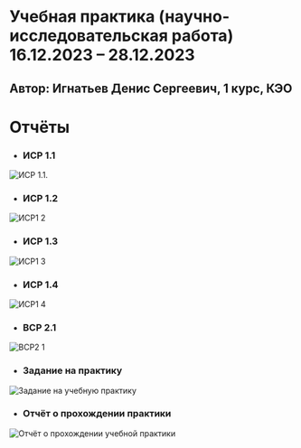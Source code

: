# 	Учебная практика (научно-исследовательская работа) 16.12.2023 – 28.12.2023
## Автор: Игнатьев Денис Сергеевич, 1 курс, КЭО

# **Отчёты**
* ### **ИСР 1.1** 
![ИСР 1.1.](https://github.com/user-attachments/assets/15be5f06-4cd6-43c3-9bfb-0c4c2b1e31db)

* ### **ИСР 1.2**   
![ИСР1 2](https://github.com/user-attachments/assets/a47c45d7-b566-49f6-adbb-8cdc2933a46e)

* ### **ИСР 1.3** 
![ИСР1 3](https://github.com/user-attachments/assets/6e4ce552-aa36-4af6-b999-7dd68274466c)

* ### **ИСР 1.4** 
![ИСР1 4](https://github.com/user-attachments/assets/86ba2329-6dff-435b-a2a6-46dc5cd88d46)

* ### **ВСР 2.1** 
![ВСР2 1](https://github.com/user-attachments/assets/3cfc4efa-d019-4358-bb17-f12049e066ab)


* ### **Задание на практику** 
![Задание на учебную практику](https://github.com/user-attachments/assets/b9843590-84cb-421d-9e60-19e4b6ca51d1)

* ### **Отчёт о прохождении практики** 
![Отчёт о прохождении учебной практики](https://github.com/user-attachments/assets/89dcdb2c-c304-4349-85a2-4018a79e2b3b)
